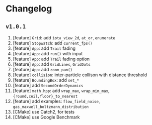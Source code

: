 # Changelog

## `v1.0.1`

1.  [feature] `Grid`: add `iota_view_2d`, `at_or`, `enumerate`
2.  [feature] `Stopwatch`: add `current_fps()`
3.  [feature] `App`: add `Trail` fading
4.  [feature] `App`: add `run()` with input
5.  [feature] `App`: add `Trail` fading option
5.  [feature] `App`: add `GridLines`, `GridDots`
6.  [feature] `App`: add `zoom_pan()`
7.  [feature] `collision`: inter-particle collison with distance threshold
7.  [feature] `BoundingBox`: add `set_*`
8.  [feature] add `SecondOrderDynamics`
9.  [feature] `math.hpp`: add `wrap_max`, `wrap_min_max`, `{round,ceil,floor}_to_nearest`
10. [feature] add examples: `flow_field_noise`, `gas_maxwell_boltzmann_distribution`
11. [CMake] use Catch2, for tests
12. [CMake] use Google Benchmark
